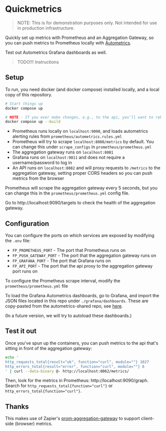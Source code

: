 # Quickmetrics

> NOTE: This is for demonstration purposes only. Not intended for use in production infrastructure.

Quickly set up metrics with Prometheus and an Aggregation Gateway, so you can push metrics to Prometheus locally with [Autometrics](https://autometrics.dev/).

Test out Autometrics Grafana dashboards as well.

> TODO!!! Instructions

## Setup

To run, you need docker (and docker compose) installed locally, and a local copy of this repository.

```sh
# Start things up
docker compose up

# NOTE - If you ever make changes, e.g., to the api, you'll want to rebuild the docker images
docker compose up --build
```

- Prometheus runs locally on `localhost:9090`, and loads autometrics alerting rules from `prometheus/autometrics.rules.yml`
- Prometheus will try to scrape `localhost:8080/metrics` by default. You can change this under `scrape_configs` in `prometheus/prometheus.yml`
- The aggregation gateway runs on `localhost:8081`
- Grafana runs on `localhost:9011` and does not require a username/password to log in
- An API runs on `localhost:8082` and will proxy requests to `/metrics` to the aggregation gateway, setting proper CORS headers so you can push metrics from the browser

Prometheus will scrape the aggregation gateway every 5 seconds, but you can change this in the `prometheus/prometheus.yml` config file.

Go to http://localhost:9090/targets to check the health of the aggregation gateway.

## Configuration

You can configure the ports on which services are exposed by modifying the `.env` file:

- `FP_PROMETHEUS_PORT` - The port that Prometheus runs on
- `FP_PUSH_GATEWAY_PORT` - The port that the aggregation gateway runs on
- `FP_GRAFANA_PORT` - The port that Grafana runs on
- `FP_API_PORT` - The port that the api proxy to the aggregation gateway port runs on

To configure the Prometheus scrape interval, modify the `prometheus/prometheus.yml` file

To load the Grafana Autometrics dashboards, go to Grafana, and import the JSON files located in this repo under `./grafana/dashboards`. These are copy-pasted from the autometrics-shared repo, see [here](https://github.com/autometrics-dev/autometrics-shared#dashboards).

(In a future version, we will try to autoload these dashboards.)

## Test it out

Once you've spun up the containers, you can push metrics to the api that's sitting in front of the aggregation gateway:

```sh
echo '
http_requests_total{result="ok", function="curl", module=""} 1027
http_errors_total{result="error", function="curl", module=""} 6
' | curl --data-binary @- http://localhost:8062/metrics/

```

Then, look for the metrics in Prometheus: http://localhost:9090/graph. Search for `http_requests_total{function="curl"}` or `http_errors_total{function="curl"}`.

## Thanks

This makes use of Zapier's [prom-aggregation-gateway](https://github.com/zapier/prom-aggregation-gateway) to support client-side (browser) metrics.
